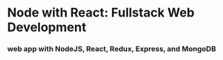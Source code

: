 # Node with React: Fullstack Web Development
### web app with NodeJS, React, Redux, Express, and MongoDB
